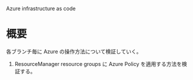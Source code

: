Azure infrastructure as code

# 概要
各ブランチ毎に Azure の操作方法について検証していく。

1. ResourceManager
    resource groups に Azure Policy を適用する方法を検証する。

